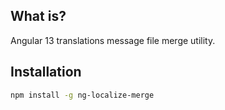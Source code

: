 ## What is?

Angular 13 translations message file merge utility.

## Installation

```bash
npm install -g ng-localize-merge
```
